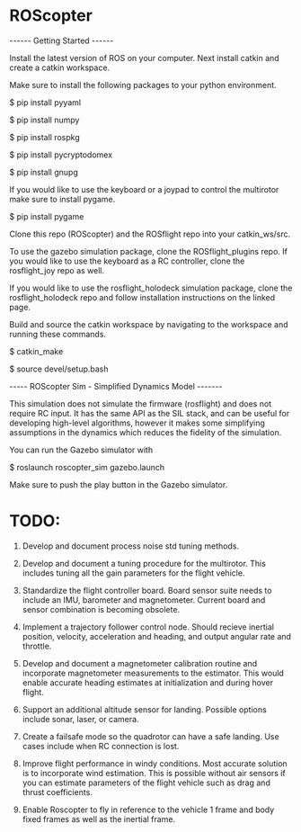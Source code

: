 ROScopter
=========

------ Getting Started ------

Install the latest version of ROS on your computer. Next install catkin and create a catkin workspace.

Make sure to install the following packages to your python environment.

$ pip install pyyaml

$ pip install numpy

$ pip install rospkg

$ pip install pycryptodomex

$ pip install gnupg

If you would like to use the keyboard or a joypad to control the multirotor make sure to install pygame.

$ pip install pygame

Clone this repo (ROScopter) and the ROSflight repo into your catkin_ws/src.

To use the gazebo simulation package, clone the ROSflight_plugins repo. If you would like to use the keyboard as a RC controller, clone the rosflight_joy repo as well.

If you would like to use the rosflight_holodeck simulation package, clone the rosflight_holodeck repo and follow installation instructions on the linked page.

Build and source the catkin workspace by navigating to the workspace and running these commands.

$ catkin_make

$ source devel/setup.bash


----- ROScopter Sim - Simplified Dynamics Model -------

This simulation does not simulate the firmware (rosflight) and does not require RC input. It has the same API as the SIL stack, and can be useful for developing high-level algorithms, however it makes some simplifying assumptions in the dynamics which reduces the fidelity of the simulation.

You can run the Gazebo simulator with

$ roslaunch roscopter_sim gazebo.launch

Make sure to push the play button in the Gazebo simulator.


# TODO: #

1. Develop and document process noise std tuning methods.

2. Develop and document a tuning procedure for the multirotor. This includes tuning all the gain parameters for the flight vehicle.

3. Standardize the flight controller board. Board sensor suite needs to include an IMU, barometer and magnetometer. Current board and sensor combination is becoming obsolete.

4. Implement a trajectory follower control node. Should recieve inertial position, velocity, acceleration and heading, and output angular rate and throttle.

5. Develop and document a magnetometer calibration routine and incorporate magnetometer measurements to the estimator. This would enable accurate heading estimates at initialization and during hover flight.

6. Support an additional altitude sensor for landing. Possible options include sonar, laser, or camera.

7. Create a failsafe mode so the quadrotor can have a safe landing. Use cases include when RC connection is lost.

8. Improve flight performance in windy conditions. Most accurate solution is to incorporate wind estimation. This is possible without air sensors if you can estimate parameters of the flight vehicle such as drag and thrust coefficients.

9. Enable Roscopter to fly in reference to the vehicle 1 frame and body fixed frames as well as the inertial frame.

